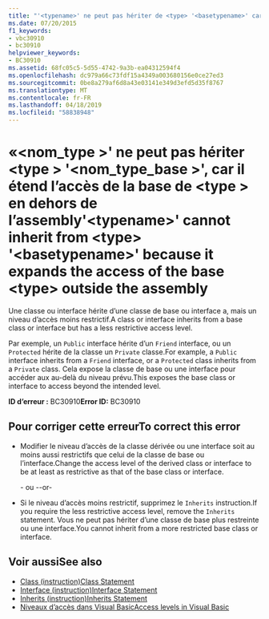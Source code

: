 ```yaml
---
title: "'<typename>' ne peut pas hériter de <type> '<basetypename>' car il étend l'accès du <type> de base en dehors de l'assembly"
ms.date: 07/20/2015
f1_keywords:
- vbc30910
- bc30910
helpviewer_keywords:
- BC30910
ms.assetid: 68fc05c5-5d55-4742-9a3b-ea04312594f4
ms.openlocfilehash: dc979a66c73fdf15a4349a003680156e0ce27ed3
ms.sourcegitcommit: 0be8a279af6d8a43e03141e349d3efd5d35f8767
ms.translationtype: MT
ms.contentlocale: fr-FR
ms.lasthandoff: 04/18/2019
ms.locfileid: "58838948"
---
```

# <a name="typename-cannot-inherit-from-type-basetypename-because-it-expands-the-access-of-the-base-type-outside-the-assembly"></a><span data-ttu-id="1057a-102">«\<nom_type >' ne peut pas hériter \<type > '\<nom_type_base >', car il étend l’accès de la base de \<type > en dehors de l’assembly</span><span class="sxs-lookup"><span data-stu-id="1057a-102">'\<typename>' cannot inherit from \<type> '\<basetypename>' because it expands the access of the base \<type> outside the assembly</span></span>
<span data-ttu-id="1057a-103">Une classe ou interface hérite d’une classe de base ou interface a, mais un niveau d’accès moins restrictif.</span><span class="sxs-lookup"><span data-stu-id="1057a-103">A class or interface inherits from a base class or interface but has a less restrictive access level.</span></span>  
  
 <span data-ttu-id="1057a-104">Par exemple, un `Public` interface hérite d’un `Friend` interface, ou un `Protected` hérite de la classe un `Private` classe.</span><span class="sxs-lookup"><span data-stu-id="1057a-104">For example, a `Public` interface inherits from a `Friend` interface, or a `Protected` class inherits from a `Private` class.</span></span> <span data-ttu-id="1057a-105">Cela expose la classe de base ou une interface pour accéder aux au-delà du niveau prévu.</span><span class="sxs-lookup"><span data-stu-id="1057a-105">This exposes the base class or interface to access beyond the intended level.</span></span>  
  
 <span data-ttu-id="1057a-106">**ID d’erreur :** BC30910</span><span class="sxs-lookup"><span data-stu-id="1057a-106">**Error ID:** BC30910</span></span>  
  
## <a name="to-correct-this-error"></a><span data-ttu-id="1057a-107">Pour corriger cette erreur</span><span class="sxs-lookup"><span data-stu-id="1057a-107">To correct this error</span></span>  
  
-   <span data-ttu-id="1057a-108">Modifier le niveau d’accès de la classe dérivée ou une interface soit au moins aussi restrictifs que celui de la classe de base ou l’interface.</span><span class="sxs-lookup"><span data-stu-id="1057a-108">Change the access level of the derived class or interface to be at least as restrictive as that of the base class or interface.</span></span>  
  
     <span data-ttu-id="1057a-109">- ou -</span><span class="sxs-lookup"><span data-stu-id="1057a-109">-or-</span></span>  
  
-   <span data-ttu-id="1057a-110">Si le niveau d’accès moins restrictif, supprimez le `Inherits` instruction.</span><span class="sxs-lookup"><span data-stu-id="1057a-110">If you require the less restrictive access level, remove the `Inherits` statement.</span></span> <span data-ttu-id="1057a-111">Vous ne peut pas hériter d’une classe de base plus restreinte ou une interface.</span><span class="sxs-lookup"><span data-stu-id="1057a-111">You cannot inherit from a more restricted base class or interface.</span></span>  
  
## <a name="see-also"></a><span data-ttu-id="1057a-112">Voir aussi</span><span class="sxs-lookup"><span data-stu-id="1057a-112">See also</span></span>

- [<span data-ttu-id="1057a-113">Class (instruction)</span><span class="sxs-lookup"><span data-stu-id="1057a-113">Class Statement</span></span>](../../../visual-basic/language-reference/statements/class-statement.md)
- [<span data-ttu-id="1057a-114">Interface (instruction)</span><span class="sxs-lookup"><span data-stu-id="1057a-114">Interface Statement</span></span>](../../../visual-basic/language-reference/statements/interface-statement.md)
- [<span data-ttu-id="1057a-115">Inherits (instruction)</span><span class="sxs-lookup"><span data-stu-id="1057a-115">Inherits Statement</span></span>](../../../visual-basic/language-reference/statements/inherits-statement.md)
- [<span data-ttu-id="1057a-116">Niveaux d’accès dans Visual Basic</span><span class="sxs-lookup"><span data-stu-id="1057a-116">Access levels in Visual Basic</span></span>](../../../visual-basic/programming-guide/language-features/declared-elements/access-levels.md)
